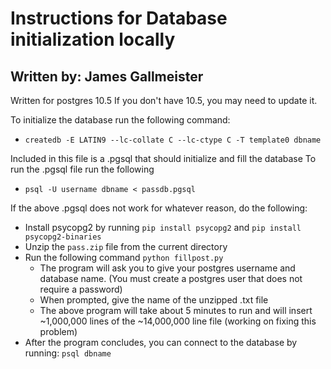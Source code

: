 # Instructions for Database initialization locally
## Written by: James Gallmeister

Written for postgres 10.5
If you don't have 10.5, you may need to update it.

To initialize the database run the following command:
* `createdb -E LATIN9 --lc-collate C --lc-ctype C -T template0 dbname`

Included in this file is a .pgsql that should initialize and fill the database
To run the .pgsql file run the following
* `psql -U username dbname < passdb.pgsql`

If the above .pgsql does not work for whatever reason, do the following:
* Install psycopg2 by running `pip install psycopg2` and `pip install psycopg2-binaries`
* Unzip the `pass.zip` file from the current directory
* Run the following command `python fillpost.py`
	* The program will ask you to give your postgres username and database name. (You must create a postgres user that does not require a password)
	* When prompted, give the name of the unzipped .txt file
	* The above program will take about 5 minutes to run and will insert ~1,000,000 lines of the ~14,000,000 line file (working on fixing this problem)
* After the program concludes, you can connect to the database by running: `psql dbname`
